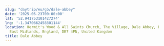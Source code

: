 ```yaml
---
slug: "daytrip/eu/gb/dale-abbey"
date: '2025-05-23T00:00:00'
lat: '52.941753101427274'
lng: '-1.3470662458801144'
location: Hermit's Wood & All Saints Church, The Village, Dale Abbey, Erewash, Derbyshire,
  East Midlands, England, DE7 4PN, United Kingdom
title: Dale Abbey
---
```



